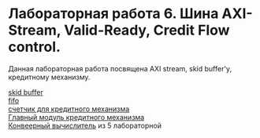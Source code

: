 # Лабораторная работа 6. Шина AXI-Stream, Valid-Ready, Credit Flow control.

Данная лабораторная работа посвящена AXI stream, skid buffer'у, кредитному механизму.

[skid buffer](./examples/skid_buffer.sv)  
[fifo](./examples/fifo_ready_valid.sv)  
[счетчик для кредитного механизма](./examples/credit_counter.sv)  
[Главный модуль кредитного механизма](./examples/top_credit_pipelined.sv)  
[Конвеерный вычислитель](../05.%20Pipelines%20and%20Systolic%20arrays/examples/03_pow5_pipelined_valid/pow5_pipelined_valid.sv) из 5 лабораторной  
